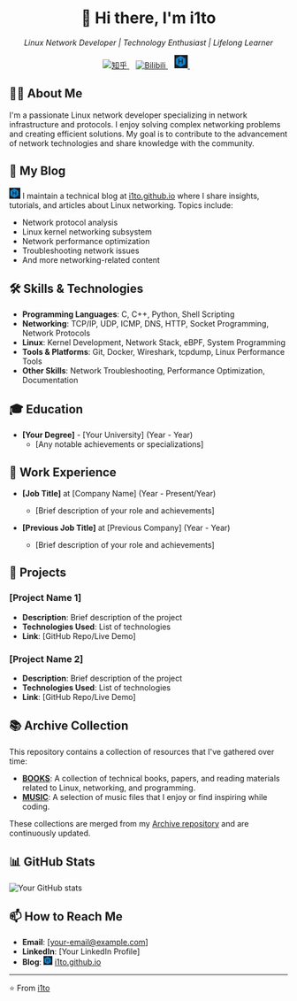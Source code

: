 
<h1 align="center">👋 Hi there, I'm i1to</h1>
<p align="center">
  <em>Linux Network Developer | Technology Enthusiast | Lifelong Learner</em>
</p>

<div align="center">
  <a href="https://www.zhihu.com/people/volleritoo" target="_blank">
    <img src="https://i.postimg.cc/1tf08KD5/zhihu.png" height="24" width="24" alt="知乎" />
  </a>&nbsp;&nbsp;
  <a href="https://space.bilibili.com/306494243" target="_blank">
    <img src="https://i.postimg.cc/QMNJ3Dt7/bilibili.png" height="24" width="24" alt="Bilibili" />
  </a>&nbsp;&nbsp;
  <a href="https://i1to.github.io/" target="_blank">
    <img src="Icons/blog.png" height="24" width="24" alt="Blog" />
  </a>&nbsp;&nbsp;
  <!-- You can add more social media icons here -->
</div>

## 👨‍💻 About Me

I'm a passionate Linux network developer specializing in network infrastructure and protocols. I enjoy solving complex networking problems and creating efficient solutions. My goal is to contribute to the advancement of network technologies and share knowledge with the community.

## 📝 My Blog

<img src="Icons/blog.png" height="20" width="20" alt="Blog" /> I maintain a technical blog at [i1to.github.io](https://i1to.github.io/) where I share insights, tutorials, and articles about Linux networking. Topics include:

- Network protocol analysis
- Linux kernel networking subsystem
- Network performance optimization
- Troubleshooting network issues
- And more networking-related content

## 🛠️ Skills & Technologies

- **Programming Languages**: C, C++, Python, Shell Scripting
- **Networking**: TCP/IP, UDP, ICMP, DNS, HTTP, Socket Programming, Network Protocols
- **Linux**: Kernel Development, Network Stack, eBPF, System Programming
- **Tools & Platforms**: Git, Docker, Wireshark, tcpdump, Linux Performance Tools
- **Other Skills**: Network Troubleshooting, Performance Optimization, Documentation

## 🎓 Education

- **[Your Degree]** - [Your University] (Year - Year)
  - [Any notable achievements or specializations]

## 💼 Work Experience

- **[Job Title]** at [Company Name] (Year - Present/Year)
  - [Brief description of your role and achievements]

- **[Previous Job Title]** at [Previous Company] (Year - Year)
  - [Brief description of your role and achievements]

## 🚀 Projects

### [Project Name 1]
- **Description**: Brief description of the project
- **Technologies Used**: List of technologies
- **Link**: [GitHub Repo/Live Demo]

### [Project Name 2]
- **Description**: Brief description of the project
- **Technologies Used**: List of technologies
- **Link**: [GitHub Repo/Live Demo]

## 📚 Archive Collection

This repository contains a collection of resources that I've gathered over time:

- **[BOOKS](/BOOKS)**: A collection of technical books, papers, and reading materials related to Linux, networking, and programming.
- **[MUSIC](/MUSIC)**: A selection of music files that I enjoy or find inspiring while coding.

These collections are merged from my [Archive repository](https://github.com/i1to/Archive) and are continuously updated.

## 📊 GitHub Stats

![Your GitHub stats](https://github-readme-stats.vercel.app/api?username=i1to&show_icons=true&theme=radical)

## 📫 How to Reach Me

- **Email**: [your-email@example.com]
- **LinkedIn**: [Your LinkedIn Profile]
- **Blog**: <img src="Icons/blog.png" height="16" width="16" alt="Blog" /> [i1to.github.io](https://i1to.github.io/)

---

⭐️ From [i1to](https://github.com/i1to)
